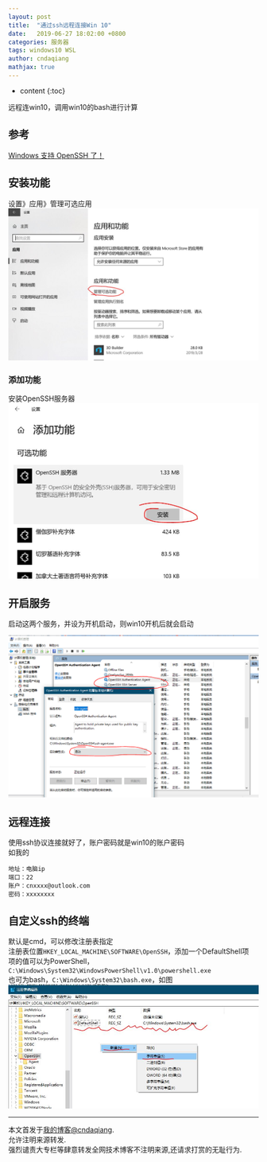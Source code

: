 ```yaml
---
layout: post
title:  "通过ssh远程连接Win 10"
date:   2019-06-27 18:02:00 +0800
categories: 服务器
tags: windows10 WSL
author: cndaqiang
mathjax: true
---
```

* content
{:toc}

远程连win10，调用win10的bash进行计算






## 参考
[Windows 支持 OpenSSH 了！](https://www.cnblogs.com/sparkdev/p/10166061.html)


## 安装功能

设置》应用》管理可选应用
![](/uploads/2019/06/ssh1.jpg)
### 添加功能
安装OpenSSH服务器
![](/uploads/2019/06/ssh2.jpg)

## 开启服务

启动这两个服务，并设为开机启动，则win10开机后就会启动

![](/uploads/2019/06/ssh3.png)

## 远程连接
使用ssh协议连接就好了，账户密码就是win10的账户密码<br>
如我的
```
地址：电脑ip
端口：22
账户：cnxxxx@outlook.com
密码：xxxxxxxx
```

## 自定义ssh的终端
默认是cmd，可以修改注册表指定<br>
注册表位置`HKEY_LOCAL_MACHINE\SOFTWARE\OpenSSH`，添加一个DefaultShell项<br>
项的值可以为PowerShell，`C:\Windows\System32\WindowsPowerShell\v1.0\powershell.exe`<br>
也可为bash，`C:\Windows\System32\bash.exe`，如图
![](/uploads/2019/06/ssh4.jpg)



------
本文首发于[我的博客@cndaqiang](https://cndaqiang.github.io/).<br>
允许注明来源转发.<br>
强烈谴责大专栏等肆意转发全网技术博客不注明来源,还请求打赏的无耻行为.
